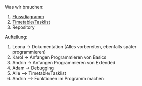 Was wir brauchen: 
  1. [Flussdiagramm](Flussdiagramm.md)
  2. [Timetable/Tasklist](Timetable.md)
  4. Repository


Aufteilung:
  1. Leona -> Dokumentation (Alles vorbereiten, ebenfalls später programmieren) 
  2. Karol -> Anfangen Programmieren von Basics
  3. Andrin -> Anfangen Programmieren von Extended
  4. Adam -> Debugging
  5. Alle --> Timetable/Tasklist
  6. Andrin --> Funktionen im Programm machen
